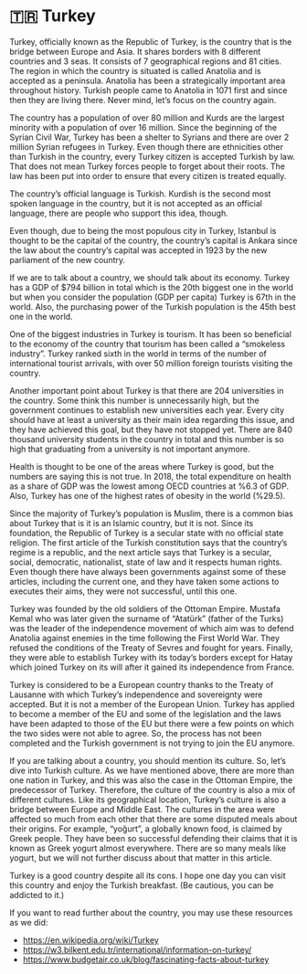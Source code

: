 # 🇹🇷 Turkey

Turkey, officially known as the Republic of Turkey, is the country that is the bridge between Europe and Asia. It shares borders with 8 different countries and 3 seas. It consists of 7 geographical regions and 81 cities. The region in which the country is situated is called Anatolia and is accepted as a peninsula. Anatolia has been a strategically important area throughout history. Turkish people came to Anatolia in 1071 first and since then they are living there. Never mind, let’s focus on the country again.

The country has a population of over 80 million and Kurds are the largest minority with a population of over 16 million. Since the beginning of the Syrian Civil War, Turkey has been a shelter to Syrians and there are over 2 million Syrian refugees in Turkey. Even though there are ethnicities other than Turkish in the country, every Turkey citizen is accepted Turkish by law. That does not mean Turkey forces people to forget about their roots. The law has been put into order to ensure that every citizen is treated equally.

The country’s official language is Turkish. Kurdish is the second most spoken language in the country, but it is not accepted as an official language, there are people who support this idea, though.

Even though, due to being the most populous city in Turkey, Istanbul is thought to be the capital of the country, the country’s capital is Ankara since the law about the country’s capital was accepted in 1923 by the new parliament of the new country.

If we are to talk about a country, we should talk about its economy. Turkey has a GDP of $794 billion in total which is the 20th biggest one in the world but when you consider the population (GDP per capita) Turkey is 67th in the world. Also, the purchasing power of the Turkish population is the 45th best one in the world.

One of the biggest industries in Turkey is tourism. It has been so beneficial to the economy of the country that tourism has been called a “smokeless industry”. Turkey ranked sixth in the world in terms of the number of international tourist arrivals, with over 50 million foreign tourists visiting the country.

Another important point about Turkey is that there are 204 universities in the country. Some think this number is unnecessarily high, but the government continues to establish new universities each year. Every city should have at least a university as their main idea regarding this issue, and they have achieved this goal, but they have not stopped yet. There are 840 thousand university students in the country in total and this number is so high that graduating from a university is not important anymore.

Health is thought to be one of the areas where Turkey is good, but the numbers are saying this is not true. In 2018, the total expenditure on health as a share of GDP was the lowest among OECD countries at %6.3 of GDP. Also, Turkey has one of the highest rates of obesity in the world (%29.5).

Since the majority of Turkey’s population is Muslim, there is a common bias about Turkey that is it is an Islamic country, but it is not. Since its foundation, the Republic of Turkey is a secular state with no official state religion. The first article of the Turkish constitution says that the country’s regime is a republic, and the next article says that Turkey is a secular, social, democratic, nationalist, state of law and it respects human rights. Even though there have always been governments against some of these articles, including the current one, and they have taken some actions to executes their aims, they were not successful, until this one.

Turkey was founded by the old soldiers of the Ottoman Empire. Mustafa Kemal who was later given the surname of “Atatürk” (father of the Turks) was the leader of the independence movement of which aim was to defend Anatolia against enemies in the time following the First World War. They refused the conditions of the Treaty of Sevres and fought for years. Finally, they were able to establish Turkey with its today’s borders except for Hatay which joined Turkey on its will after it gained its independence from France.

Turkey is considered to be a European country thanks to the Treaty of Lausanne with which Turkey’s independence and sovereignty were accepted. But it is not a member of the European Union. Turkey has applied to become a member of the EU and some of the legislation and the laws have been adapted to those of the EU but there were a few points on which the two sides were not able to agree. So, the process has not been completed and the Turkish government is not trying to join the EU anymore.

If you are talking about a country, you should mention its culture. So, let’s dive into Turkish culture. As we have mentioned above, there are more than one nation in Turkey, and this was also the case in the Ottoman Empire, the predecessor of Turkey. Therefore, the culture of the country is also a mix of different cultures. Like its geographical location, Turkey’s culture is also a bridge between Europe and Middle East. The cultures in the area were affected so much from each other that there are some disputed meals about their origins. For example, “yoğurt”, a globally known food, is claimed by Greek people. They have been so successful defending their claims that it is known as Greek yogurt almost everywhere. There are so many meals like yogurt, but we will not further discuss about that matter in this article.

Turkey is a good country despite all its cons. I hope one day you can visit this country and enjoy the Turkish breakfast. (Be cautious, you can be addicted to it.)

If you want to read further about the country, you may use these resources as we did:

- <https://en.wikipedia.org/wiki/Turkey>
- <https://w3.bilkent.edu.tr/international/information-on-turkey/>
- <https://www.budgetair.co.uk/blog/fascinating-facts-about-turkey>
